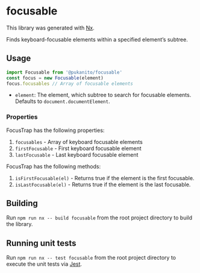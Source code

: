 # focusable

This library was generated with [Nx](https://nx.dev).

Finds keyboard-focusable elements within a specified element’s subtree.

## Usage

```typescript
import Focusable from '@pukanito/focusable'
const focus = new Focusable(element)
focus.focusables // Array of focusable elements
```
- `element`: The element, which subtree to search for focusable elements. Defaults to `document.documentElement`.

### Properties

FocusTrap has the following properties:
1. `focusables` - Array of keyboard focusable elements
4. `firstFocusable` - First keyboard focusable element
5. `lastFocusable` - Last keyboard focusable element

FocusTrap has the following methods:
1. `isFirstFocusable(el)` - Returns true if the element is the first focusable.
2. `isLastFocusable(el)` - Returns true if the element is the last focusable.

## Building

Run `npm run nx -- build focusable` from the root project directory to build the library.

## Running unit tests

Run `npm run nx -- test focusable` from the root project directory to execute the unit tests via [Jest](https://jestjs.io).
